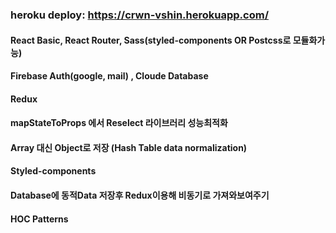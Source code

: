 ### heroku deploy: https://crwn-vshin.herokuapp.com/
#### React Basic, React Router, Sass(styled-components OR Postcss로 모듈화가능)
#### Firebase Auth(google, mail) , Cloude Database
#### Redux
#### mapStateToProps 에서 Reselect 라이브러리 성능최적화
#### Array 대신 Object로 저장 (Hash Table data normalization)
#### Styled-components
#### Database에 동적Data 저장후 Redux이용해 비동기로 가져와보여주기
#### HOC Patterns
